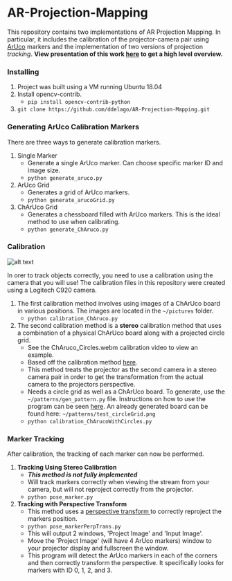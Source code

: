 # AR-Projection-Mapping
This repository contains two implementations of AR Projection Mapping. In particular, it includes the calibration of the projector-camera pair using [ArUco](https://docs.opencv.org/3.1.0/d9/d6d/tutorial_table_of_content_aruco.html) markers and the implementation of two versions of projection *tracking*. **View presentation of this work [here](https://docs.google.com/presentation/d/1bUq5LVSlZjvOn33RQa834XeI6kKK9QSm9t-LNzdupIU/edit?usp=sharing) to get a high level overview.**

### Installing
1. Project was built using a VM running Ubuntu 18.04
2. Install opencv-contrib.
    - `pip install opencv-contrib-python`
2. `git clone https://github.com/ddelago/AR-Projection-Mapping.git`

### Generating ArUco Calibration Markers
There are three ways to generate calibration markers. 
1. Single Marker
    - Generate a single ArUco marker. Can choose specific marker ID and image size.
    - `python generate_aruco.py`
2. ArUco Grid
    - Generates a grid of ArUco markers. 
    - `python generate_arucoGrid.py`
3. ChArUco Grid
    - Generates a chessboard filled with ArUco markers. This is the ideal method to use when calibrating.
    - `python generate_ChAruco.py`  

### Calibration
![alt text](https://github.com/ddelago/AR-Projection-Mapping/blob/master/pictures/stereoCalib.PNG)

In orer to track objects correctly, you need to use a calibration using the camera that you will use! The calibration files in this repository were created using a Logitech C920 camera.
1. The first calibration method involves using images of a ChArUco board in various positions. The images are located in the `~/pictures` folder.
    - `python calibration_ChAruco.py`
2. The second calibration method is a **stereo** calibration method that uses a combination of a physical ChArUco board along with a projected circle grid. 
    - See the ChAruco_Circles.webm calibration video to view an example.
    - Based off the calibration method [here](https://www.morethantechnical.com/2017/11/17/projector-camera-calibration-the-easy-way/).
    - This method treats the projector as the second camera in a stereo camera pair in order to get the transformation from the actual camera to the projectors perspective.
    - Needs a circle grid as well as a ChArUco board. To generate, use the `~/patterns/gen_pattern.py` file. Instructions on how to use the program can be seen [here](https://docs.opencv.org/master/da/d0d/tutorial_camera_calibration_pattern.html). An already generated board can be found here: `~/patterns/test_circleGrid.png`
    - `python calibration_ChArucoWithCircles.py`

### Marker Tracking
After calibration, the tracking of each marker can now be performed.
1. **Tracking Using Stereo Calibration**
    - **_This method is not fully implemented_**
    - Will track markers correctly when viewing the stream from your camera, but will not reproject correctly from the projector.
    - `python pose_marker.py`
2. **Tracking with Perspective Transform**
    - This method uses a [perspective transform ](https://www.pyimagesearch.com/2014/08/25/4-point-opencv-getperspective-transform-example/) to correctly reproject the markers position.
    - `python pose_markerPerpTrans.py`
    - This will output 2 windows, 'Project Image' and 'Input Image'. 
    - Move the 'Project Image' (will have 4 ArUco markers) window to your projector display and fullscreen the window. 
    - This program will detect the ArUco markers in each of the corners and then correctly transform the perspective. It specifically looks for markers with ID 0, 1, 2, and 3. 
